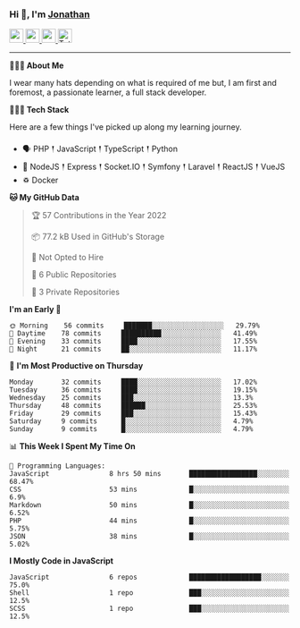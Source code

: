 ### Hi 👋, I'm [Jonathan](https://jonathan-d.ch) 

<p>
  <a href="https://www.twitter.com/redkill2108">
    <img src="https://img.shields.io/badge/twitter-%231DA1F2.svg?&style=for-the-badge&logo=twitter&logoColor=white" height=25>
  </a>
  <a href="https://www.linkedin.com/in/jdebetaz">
    <img src="https://img.shields.io/badge/linkedin-%230077B5.svg?&style=for-the-badge&logo=linkedin&logoColor=white" height=25>
  </a>
  <a href="https://www.instagram.com/jdebetaz/">
    <img src="https://img.shields.io/badge/instagram-%23E4405F.svg?&style=for-the-badge&logo=instagram&logoColor=white" height=25>
  </a>
  <a href="https://wakatime.com/@5c95ead1-71ee-4ecc-9a32-6c2b293dd432">
    <img src="https://wakatime.com/badge/user/5c95ead1-71ee-4ecc-9a32-6c2b293dd432.svg?style=for-the-badge" height=25 alt="Total time coded since Aug 23 2019" />
  </a>
</p>

-------

**🙋🏻‍♂️ About Me** 

<p>I wear many hats depending on what is required of me but, I am first and foremost, a passionate learner, a full stack developer.</p>

**👨🏻‍💻 Tech Stack** 

<p>Here are a few things I've picked up along my learning journey.</p>

- 🗣 PHP 𒑰 JavaScript 𒑰 TypeScript 𒑰 Python
- 🎒 NodeJS 𒑰 Express 𒑰 Socket.IO 𒑰 Symfony 𒑰 Laravel 𒑰 ReactJS 𒑰 VueJS
- ♽ Docker

<!--START_SECTION:waka-->
**🐱 My GitHub Data** 

> 🏆 57 Contributions in the Year 2022
 > 
> 📦 77.2 kB Used in GitHub's Storage 
 > 
> 🚫 Not Opted to Hire
 > 
> 📜 6 Public Repositories 
 > 
> 🔑 3 Private Repositories  
 > 
**I'm an Early 🐤** 

```text
🌞 Morning    56 commits     ███████░░░░░░░░░░░░░░░░░░   29.79% 
🌆 Daytime    78 commits     ██████████░░░░░░░░░░░░░░░   41.49% 
🌃 Evening    33 commits     ████░░░░░░░░░░░░░░░░░░░░░   17.55% 
🌙 Night      21 commits     ██░░░░░░░░░░░░░░░░░░░░░░░   11.17%

```
📅 **I'm Most Productive on Thursday** 

```text
Monday       32 commits     ████░░░░░░░░░░░░░░░░░░░░░   17.02% 
Tuesday      36 commits     ████░░░░░░░░░░░░░░░░░░░░░   19.15% 
Wednesday    25 commits     ███░░░░░░░░░░░░░░░░░░░░░░   13.3% 
Thursday     48 commits     ██████░░░░░░░░░░░░░░░░░░░   25.53% 
Friday       29 commits     ███░░░░░░░░░░░░░░░░░░░░░░   15.43% 
Saturday     9 commits      █░░░░░░░░░░░░░░░░░░░░░░░░   4.79% 
Sunday       9 commits      █░░░░░░░░░░░░░░░░░░░░░░░░   4.79%

```


📊 **This Week I Spent My Time On** 

```text
💬 Programming Languages: 
JavaScript               8 hrs 50 mins       █████████████████░░░░░░░░   68.47% 
CSS                      53 mins             █░░░░░░░░░░░░░░░░░░░░░░░░   6.9% 
Markdown                 50 mins             █░░░░░░░░░░░░░░░░░░░░░░░░   6.52% 
PHP                      44 mins             █░░░░░░░░░░░░░░░░░░░░░░░░   5.75% 
JSON                     38 mins             █░░░░░░░░░░░░░░░░░░░░░░░░   5.02%

```

**I Mostly Code in JavaScript** 

```text
JavaScript               6 repos             ██████████████████░░░░░░░   75.0% 
Shell                    1 repo              ███░░░░░░░░░░░░░░░░░░░░░░   12.5% 
SCSS                     1 repo              ███░░░░░░░░░░░░░░░░░░░░░░   12.5%

```



<!--END_SECTION:waka-->
